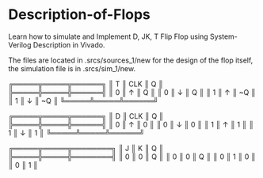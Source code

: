 # Description-of-Flops
Learn how to simulate and Implement D, JK, T Flip Flop using System-Verilog Description in Vivado.

The files are located in .srcs/sources_1/new for the design of the flop itself, the simulation file is in .srcs/sim_1/new.

╔═════╦═════╦══════╗
║  T  ║ CLK ║  Q   ║
╠═════╬═════╬══════╣
║  0  ║  ↑  ║  Q   ║
║  0  ║  ↓  ║  Q   ║
║  1  ║  ↑  ║ ~Q   ║
║  1  ║  ↓  ║ ~Q   ║
╚═════╩═════╩══════╝

╔═════╦═════╦══════╗
║  D  ║ CLK ║  Q   ║
╠═════╬═════╬══════╣
║  0  ║  ↑  ║  0   ║
║  0  ║  ↓  ║  0   ║
║  1  ║  ↑  ║  1   ║
║  1  ║  ↓  ║  1   ║
╚═════╩═════╩══════╝

╔═════╦═════╦════════╗
║  J  ║  K  ║   Q    ║
╠═════╬═════╬════════╣
║  0  ║  0  ║   Q    ║
║  0  ║  0  ║   Q    ║
║  0  ║  1  ║   0    ║
║  0  ║  1  ║  
